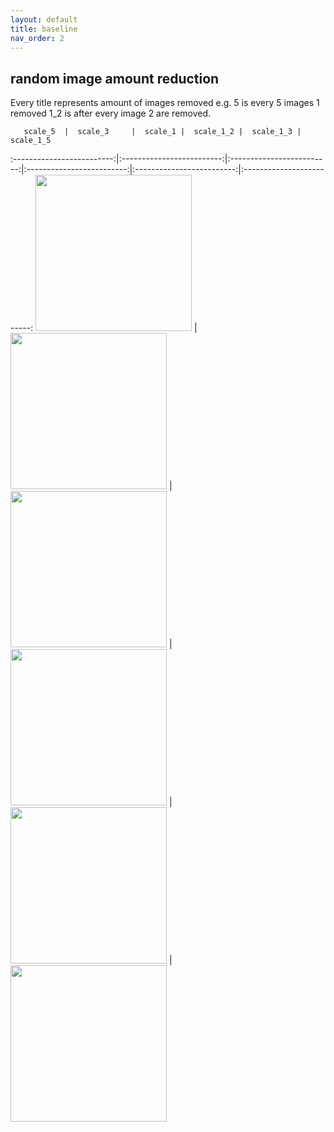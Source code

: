 ```yaml
---
layout: default
title: baseline
nav_order: 2
---
```


## random image amount reduction

Every title represents amount of images removed e.g. 5 is every 5 images 1 removed 1_2 is after every image 2 are removed.
 

       scale_5  |  scale_3     |  scale_1 |  scale_1_2 |  scale_1_3 |  scale_1_5
:-------------------------:|:-------------------------:|:-------------------------:|:-------------------------:|:-------------------------:|:-------------------------:
<img src="../images/output_sample_scale_5.gif" width="250"> | <img src="../images/output_sample_scale_3.gif" width="250">  | <img src="../images/output_sample_scale_1.gif" width="250">  | <img src="../images/output_sample_scale_1_2.gif" width="250"> | <img src="../images/output_sample_scale_1_3.gif" width="250"> | <img src="../images/output_sample_scale_1_5.gif" width="250"> 
